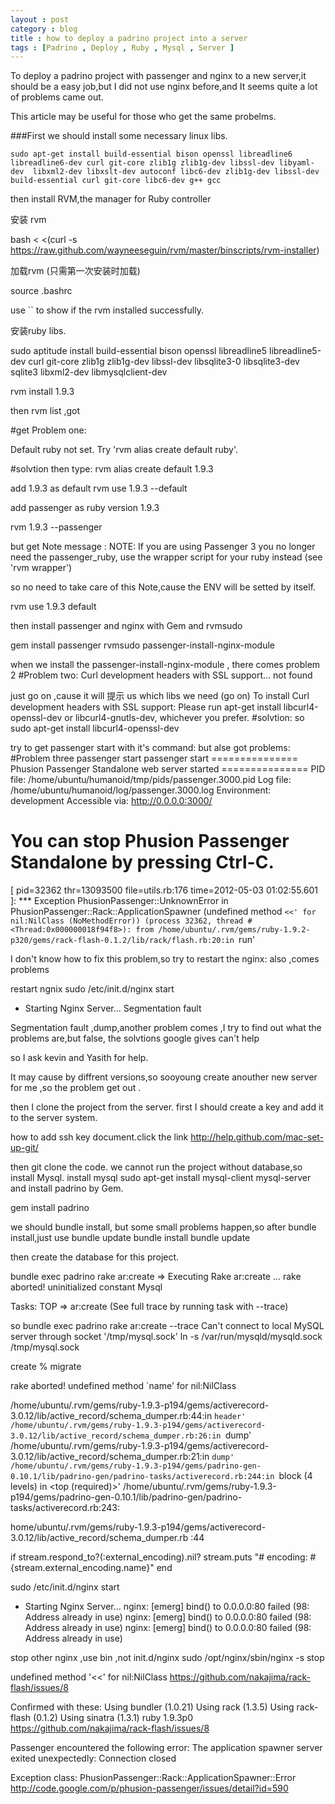 ```yaml
---
layout : post
category : blog
title : how to deploy a padrino project into a server
tags : [Padrino , Deploy , Ruby , Mysql , Server ]
---
```


To deploy a padrino project with passenger and nginx to a new server,it should be a easy job,but I did not use nginx before,and It seems quite a lot of problems came out.

This article may be useful for those who get the same probelms.

###First we should install some necessary  linux libs. 

`sudo apt-get install build-essential bison openssl libreadline6 libreadline6-dev curl git-core zlib1g zlib1g-dev libssl-dev libyaml-dev  libxml2-dev libxslt-dev autoconf libc6-dev zlib1g-dev libssl-dev build-essential curl git-core libc6-dev g++ gcc`

then install  RVM,the manager for Ruby controller

安装 rvm

bash < <(curl -s https://raw.github.com/wayneeseguin/rvm/master/binscripts/rvm-installer)

加载rvm (只需第一次安装时加载)

source .bashrc

use  `` to show if the rvm installed successfully.


安装ruby libs.

sudo aptitude install build-essential bison openssl libreadline5 libreadline5-dev curl git-core zlib1g zlib1g-dev libssl-dev libsqlite3-0 libsqlite3-dev sqlite3 libxml2-dev libmysqlclient-dev

rvm install 1.9.3

then rvm list ,got

#get Problem one:

Default ruby not set. Try 'rvm alias create default ruby'.

#solvtion then type:
rvm alias create default 1.9.3

add 1.9.3 as default
rvm use 1.9.3 --default

add passenger as ruby version  1.9.3

rvm 1.9.3 --passenger

but get Note message :
NOTE: If you are using Passenger 3 you no longer need the passenger_ruby,
use the wrapper script for your ruby instead (see 'rvm wrapper')
 
so no need to take care of this Note,cause the ENV will be setted by itself.



rvm use 1.9.3 default

then install passenger and nginx with Gem and rvmsudo

gem install passenger
rvmsudo passenger-install-nginx-module

when we install the passenger-install-nginx-module , there comes problem 2 
#Problem two:
Curl development headers with SSL support... not found

just go on ,cause it will 提示 us which libs we need
(go on)
To install Curl development headers with SSL support:
   Please run apt-get install libcurl4-openssl-dev or libcurl4-gnutls-dev, whichever you prefer.
#solvtion:
so sudo apt-get install libcurl4-openssl-dev

try to get passenger start with it's command:
but alse got problems:
#Problem three
passenger start
passenger start
=============== Phusion Passenger Standalone web server started ===============
PID file: /home/ubuntu/humanoid/tmp/pids/passenger.3000.pid
Log file: /home/ubuntu/humanoid/log/passenger.3000.log
Environment: development
Accessible via: http://0.0.0.0:3000/

You can stop Phusion Passenger Standalone by pressing Ctrl-C.
===============================================================================
[ pid=32362 thr=13093500 file=utils.rb:176 time=2012-05-03 01:02:55.601 ]: *** Exception PhusionPassenger::UnknownError in PhusionPassenger::Rack::ApplicationSpawner (undefined method `<<' for nil:NilClass (NoMethodError)) (process 32362, thread #<Thread:0x000000018f94f8>):
	from /home/ubuntu/.rvm/gems/ruby-1.9.2-p320/gems/rack-flash-0.1.2/lib/rack/flash.rb:20:in `run'

I don't know how to fix this problem,so try to restart the nginx:
also ,comes problems 

restart ngnix 
sudo /etc/init.d/nginx start
 * Starting Nginx Server...                                                                                                                                                                                                                 Segmentation fault

Segmentation fault ,dump,another problem comes ,I try to find out what  the problems are,but false, the solvtions google gives can't help

so I ask kevin and Yasith for help.

It may cause by  diffrent versions,so sooyoung create anouther new server for me ,so the problem get out .

 
then I clone the project from the server.
first I should create a key and add it to the server system.

how to add ssh key document.click the link <http://help.github.com/mac-set-up-git/>

then git clone the code.
we cannot run the project without database,so install Mysql.
install mysql
sudo apt-get install mysql-client mysql-server
and  install padrino by Gem.

gem install padrino
 
we should bundle install, but some small problems happen,so after bundle install,just use bundle update
bundle install
bundle update

then create the database for this project.

bundle exec padrino rake ar:create
=> Executing Rake ar:create ...
rake aborted!
uninitialized constant Mysql

Tasks: TOP => ar:create
(See full trace by running task with --trace)

so bundle exec padrino rake ar:create --trace 
Can't connect to local MySQL server through socket '/tmp/mysql.sock'
 ln -s /var/run/mysqld/mysqld.sock /tmp/mysql.sock


create % migrate

rake aborted!
undefined method `name' for nil:NilClass


/home/ubuntu/.rvm/gems/ruby-1.9.3-p194/gems/activerecord-3.0.12/lib/active_record/schema_dumper.rb:44:in `header'
/home/ubuntu/.rvm/gems/ruby-1.9.3-p194/gems/activerecord-3.0.12/lib/active_record/schema_dumper.rb:26:in `dump'
/home/ubuntu/.rvm/gems/ruby-1.9.3-p194/gems/activerecord-3.0.12/lib/active_record/schema_dumper.rb:21:in `dump'
/home/ubuntu/.rvm/gems/ruby-1.9.3-p194/gems/padrino-gen-0.10.1/lib/padrino-gen/padrino-tasks/activerecord.rb:244:in `block (4 levels) in <top (required)>'
/home/ubuntu/.rvm/gems/ruby-1.9.3-p194/gems/padrino-gen-0.10.1/lib/padrino-gen/padrino-tasks/activerecord.rb:243:



home/ubuntu/.rvm/gems/ruby-1.9.3-p194/gems/activerecord-3.0.12/lib/active_record/schema_dumper.rb :44

if stream.respond_to?(:external_encoding).nil?
          stream.puts "# encoding: #{stream.external_encoding.name}"
        end

 sudo /etc/init.d/nginx start
 * Starting Nginx Server...                                                                                         nginx: [emerg] bind() to 0.0.0.0:80 failed (98: Address already in use)
nginx: [emerg] bind() to 0.0.0.0:80 failed (98: Address already in use)
nginx: [emerg] bind() to 0.0.0.0:80 failed (98: Address already in use)

stop other nginx ,use bin ,not init.d/nginx
sudo /opt/nginx/sbin/nginx -s stop


undefined method '<<' for nil:NilClass
https://github.com/nakajima/rack-flash/issues/8

Confirmed with these:
Using bundler (1.0.21)
Using rack (1.3.5)
Using rack-flash (0.1.2)
Using sinatra (1.3.1)
ruby 1.9.3p0
https://github.com/nakajima/rack-flash/issues/8

Passenger encountered the following error:
The application spawner server exited unexpectedly: Connection closed

Exception class:
PhusionPassenger::Rack::ApplicationSpawner::Error
http://code.google.com/p/phusion-passenger/issues/detail?id=590






